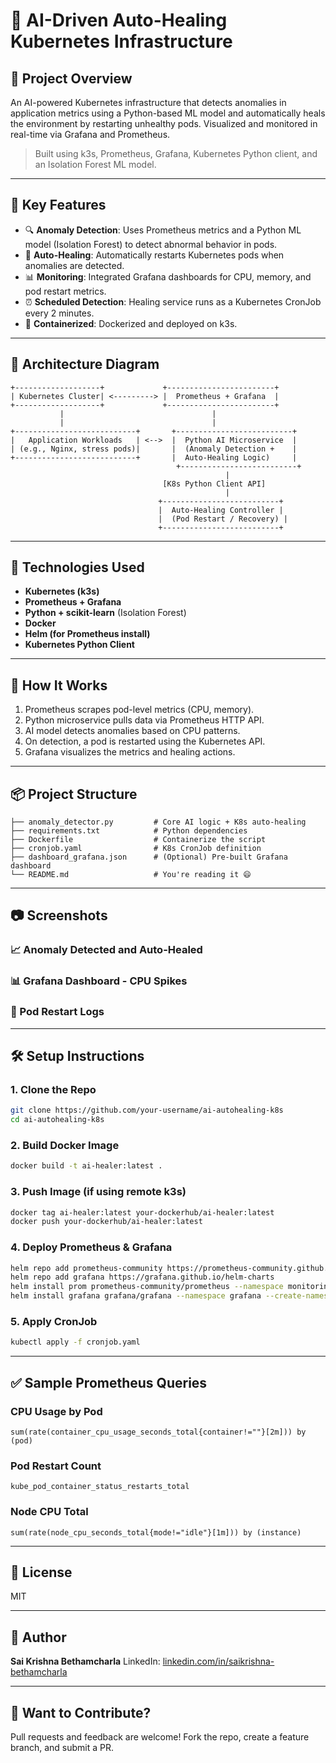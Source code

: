 # 🤖 AI-Driven Auto-Healing Kubernetes Infrastructure

## 📌 Project Overview

An AI-powered Kubernetes infrastructure that detects anomalies in application metrics using a Python-based ML model and automatically heals the environment by restarting unhealthy pods. Visualized and monitored in real-time via Grafana and Prometheus.

> Built using k3s, Prometheus, Grafana, Kubernetes Python client, and an Isolation Forest ML model.

---

## 🎯 Key Features

* 🔍 **Anomaly Detection**: Uses Prometheus metrics and a Python ML model (Isolation Forest) to detect abnormal behavior in pods.
* 🔁 **Auto-Healing**: Automatically restarts Kubernetes pods when anomalies are detected.
* 📊 **Monitoring**: Integrated Grafana dashboards for CPU, memory, and pod restart metrics.
* ⏰ **Scheduled Detection**: Healing service runs as a Kubernetes CronJob every 2 minutes.
* 🐳 **Containerized**: Dockerized and deployed on k3s.

---

## 🧱 Architecture Diagram

```text
+-------------------+             +------------------------+
| Kubernetes Cluster| <---------> |  Prometheus + Grafana  |
+-------------------+             +------------------------+
           |                                 |
           |                                 |
+---------------------------+       +--------------------------+
|   Application Workloads   | <-->  |  Python AI Microservice  |
| (e.g., Nginx, stress pods)|       |  (Anomaly Detection +    |
+---------------------------+       |  Auto-Healing Logic)     |
                                     +--------------------------+
                                                |
                                  [K8s Python Client API]
                                                |
                                 +--------------------------+
                                 |  Auto-Healing Controller |
                                 |  (Pod Restart / Recovery) |
                                 +--------------------------+
```

---

## 🚀 Technologies Used

* **Kubernetes (k3s)**
* **Prometheus + Grafana**
* **Python + scikit-learn** (Isolation Forest)
* **Docker**
* **Helm (for Prometheus install)**
* **Kubernetes Python Client**

---

## 🧪 How It Works

1. Prometheus scrapes pod-level metrics (CPU, memory).
2. Python microservice pulls data via Prometheus HTTP API.
3. AI model detects anomalies based on CPU patterns.
4. On detection, a pod is restarted using the Kubernetes API.
5. Grafana visualizes the metrics and healing actions.

---

## 📦 Project Structure

```
├── anomaly_detector.py         # Core AI logic + K8s auto-healing
├── requirements.txt            # Python dependencies
├── Dockerfile                  # Containerize the script
├── cronjob.yaml                # K8s CronJob definition
├── dashboard_grafana.json      # (Optional) Pre-built Grafana dashboard
└── README.md                   # You're reading it 😄
```

---

## 📷 Screenshots

### 📈 Anomaly Detected and Auto-Healed

### 📊 Grafana Dashboard - CPU Spikes

### 🔁 Pod Restart Logs

---

## 🛠️ Setup Instructions

### 1. Clone the Repo

```bash
git clone https://github.com/your-username/ai-autohealing-k8s
cd ai-autohealing-k8s
```

### 2. Build Docker Image

```bash
docker build -t ai-healer:latest .
```

### 3. Push Image (if using remote k3s)

```bash
docker tag ai-healer:latest your-dockerhub/ai-healer:latest
docker push your-dockerhub/ai-healer:latest
```

### 4. Deploy Prometheus & Grafana

```bash
helm repo add prometheus-community https://prometheus-community.github.io/helm-charts
helm repo add grafana https://grafana.github.io/helm-charts
helm install prom prometheus-community/prometheus --namespace monitoring --create-namespace
helm install grafana grafana/grafana --namespace grafana --create-namespace
```

### 5. Apply CronJob

```bash
kubectl apply -f cronjob.yaml
```

---

## ✅ Sample Prometheus Queries

### CPU Usage by Pod

```promql
sum(rate(container_cpu_usage_seconds_total{container!=""}[2m])) by (pod)
```

### Pod Restart Count

```promql
kube_pod_container_status_restarts_total
```

### Node CPU Total

```promql
sum(rate(node_cpu_seconds_total{mode!="idle"}[1m])) by (instance)
```

---

## 📄 License

MIT

---

## 🧠 Author

**Sai Krishna Bethamcharla**
LinkedIn: [linkedin.com/in/saikrishna-bethamcharla](https://www.linkedin.com/in/saikrishna-bethamcharla)

---

## 💬 Want to Contribute?

Pull requests and feedback are welcome! Fork the repo, create a feature branch, and submit a PR.
